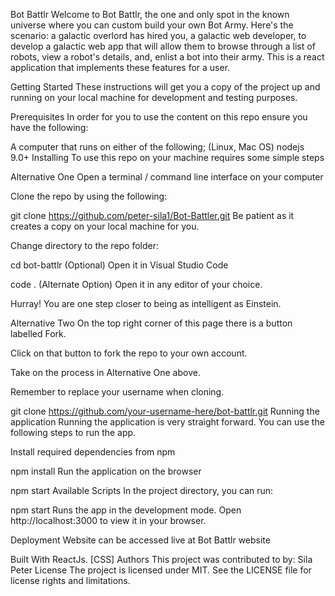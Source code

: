 
Bot Battlr
Welcome to Bot Battlr, the one and only spot in the known universe where you can custom build your own Bot Army. Here's the scenario: a galactic overlord has hired you, a galactic web developer, to develop a galactic web app that will allow them to browse through a list of robots, view a robot's details, and, enlist a bot into their army. This is a react application that implements these features for a user.

Getting Started
These instructions will get you a copy of the project up and running on your local machine for development and testing purposes.

Prerequisites
In order for you to use the content on this repo ensure you have the following:

A computer that runs on either of the following; (Linux, Mac OS)
nodejs 9.0+
Installing
To use this repo on your machine requires some simple steps

Alternative One
Open a terminal / command line interface on your computer

Clone the repo by using the following:

  git clone https://github.com/peter-sila1/Bot-Battler.git
Be patient as it creates a copy on your local machine for you.

Change directory to the repo folder:

  cd bot-battlr
(Optional) Open it in Visual Studio Code

  code .
(Alternate Option) Open it in any editor of your choice.

Hurray! You are one step closer to being as intelligent as Einstein.

Alternative Two
On the top right corner of this page there is a button labelled Fork.

Click on that button to fork the repo to your own account.

Take on the process in Alternative One above.

Remember to replace your username when cloning.

  git clone https://github.com/your-username-here/bot-battlr.git
Running the application
Running the application is very straight forward. You can use the following steps to run the app.

Install required dependencies from npm

npm install
Run the application on the browser

npm start
Available Scripts
In the project directory, you can run:

npm start
Runs the app in the development mode.
Open http://localhost:3000 to view it in your browser.

Deployment
Website can be accessed live at Bot Battlr website

Built With
ReactJs.
[CSS]
Authors
This project was contributed to by:
Sila Peter
License
The project is licensed under MIT. See the LICENSE file for license rights and limitations.
